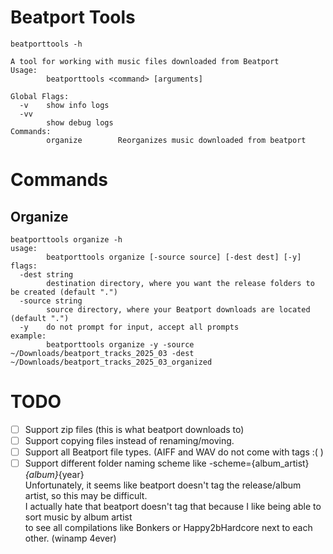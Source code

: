 # Beatport Tools

```shell
beatporttools -h

A tool for working with music files downloaded from Beatport
Usage:
        beatporttools <command> [arguments]

Global Flags:
  -v    show info logs
  -vv
        show debug logs
Commands:
        organize        Reorganizes music downloaded from beatport

```

# Commands

## Organize

```shell
beatporttools organize -h
usage:
        beatporttools organize [-source source] [-dest dest] [-y]
flags:
  -dest string
        destination directory, where you want the release folders to be created (default ".")
  -source string
        source directory, where your Beatport downloads are located (default ".")
  -y    do not prompt for input, accept all prompts
example:
        beatporttools organize -y -source ~/Downloads/beatport_tracks_2025_03 -dest ~/Downloads/beatport_tracks_2025_03_organized
```



# TODO
- [ ] Support zip files (this is what beatport downloads to)
- [ ] Support copying files instead of renaming/moving.
- [ ] Support all Beatport file types. (AIFF and WAV do not come with tags :( )
- [ ] Support different folder naming scheme like -scheme={album_artist}_{album}_{year}  
	Unfortunately, it seems like beatport doesn't tag the release/album artist, so this may be difficult.  
    I actually hate that beatport doesn't tag that because I like being able to sort music by album artist  
    to see all compilations like Bonkers or Happy2bHardcore next to each other. (winamp 4ever)